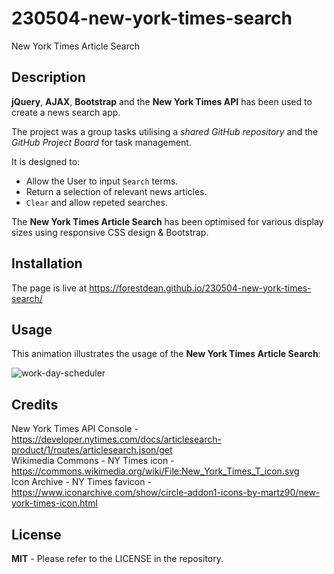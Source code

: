 # 230504-new-york-times-search
New York Times Article Search 

## Description
	
**jQuery**, **AJAX**, **Bootstrap** and the **New York Times API** has been used to create a news search app. 

The project was a group tasks utilising a *shared GitHub repository* and the *GitHub Project Board* for task management.

It is designed to:
* Allow the User to input `Search` terms.
* Return a selection of relevant news articles.
* `Clear` and allow repeted searches.

The **New York Times Article Search** has been optimised for various display sizes using responsive CSS design & Bootstrap.  

	
## Installation
	
The page is live at https://forestdean.github.io/230504-new-york-times-search/

	
## Usage
	   
This animation illustrates the usage of the **New York Times Article Search**:     

![work-day-scheduler](./assets/images/new-york-times-search.gif)
	
## Credits
	
New York Times API Console - https://developer.nytimes.com/docs/articlesearch-product/1/routes/articlesearch.json/get  
Wikimedia Commons - NY Times icon - https://commons.wikimedia.org/wiki/File:New_York_Times_T_icon.svg       
Icon Archive - NY Times favicon - https://www.iconarchive.com/show/circle-addon1-icons-by-martz90/new-york-times-icon.html

## License
	
**MIT** - Please refer to the LICENSE in the repository.
